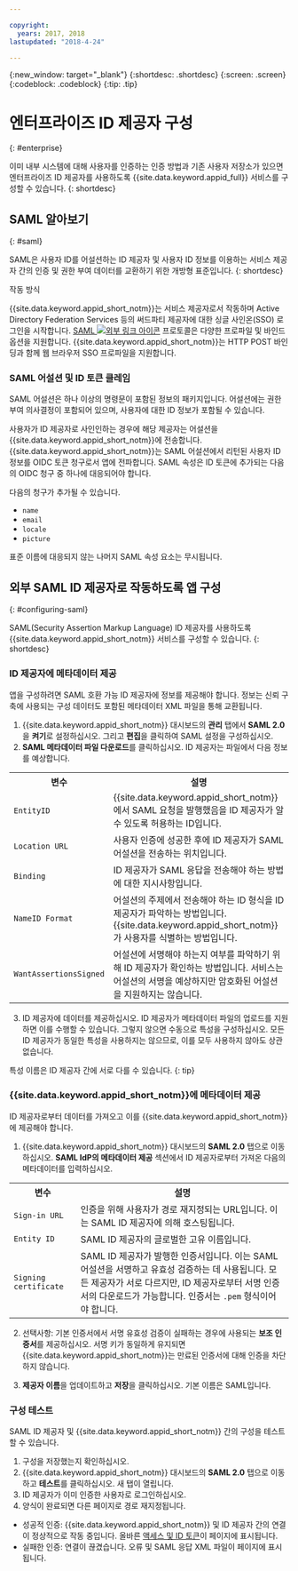 ```yaml
---

copyright:
  years: 2017, 2018
lastupdated: "2018-4-24"

---
```


{:new_window: target="_blank"}
{:shortdesc: .shortdesc}
{:screen: .screen}
{:codeblock: .codeblock}
{:tip: .tip}

# 엔터프라이즈 ID 제공자 구성
{: #enterprise}

이미 내부 시스템에 대해 사용자를 인증하는 인증 방법과 기존 사용자 저장소가 있으면 엔터프라이즈 ID 제공자를 사용하도록 {{site.data.keyword.appid_full}} 서비스를 구성할 수 있습니다.
{: shortdesc}

## SAML 알아보기
{: #saml}

SAML은 사용자 ID를 어설션하는 ID 제공자 및 사용자 ID 정보를 이용하는 서비스 제공자 간의 인증 및 권한 부여 데이터를 교환하기 위한 개방형 표준입니다.
{: shortdesc}

작동 방식

{{site.data.keyword.appid_short_notm}}는 서비스 제공자로서 작동하며 Active Directory Federation Services 등의 써드파티 제공자에 대한 싱글 사인온(SSO) 로그인을 시작합니다. <a href="http://saml.xml.org/saml-specifications" target="_blank">SAML <img src="../../icons/launch-glyph.svg" alt="외부 링크 아이콘"></a> 프로토콜은 다양한 프로파일 및 바인드 옵션을 지원합니다. {{site.data.keyword.appid_short_notm}}는 HTTP POST 바인딩과 함께 웹 브라우저 SSO 프로파일을 지원합니다. 

### SAML 어설션 및 ID 토큰 클레임

SAML 어설션은 하나 이상의 명령문이 포함된 정보의 패키지입니다. 어설션에는 권한 부여 의사결정이 포함되어 있으며, 사용자에 대한 ID 정보가 포함될 수 있습니다. 

사용자가 ID 제공자로 사인인하는 경우에 해당 제공자는 어설션을 {{site.data.keyword.appid_short_notm}}에 전송합니다. {{site.data.keyword.appid_short_notm}}는 SAML 어설션에서 리턴된 사용자 ID 정보를 OIDC 토큰 청구로서 앱에 전파합니다. SAML 속성은 ID 토큰에 추가되는 다음의 OIDC 청구 중 하나에 대응되어야 합니다. 

다음의 청구가 추가될 수 있습니다. 
* `name`
* `email`
* `locale`
* `picture`

표준 이름에 대응되지 않는 나머지 SAML 속성 요소는 무시됩니다. 

## 외부 SAML ID 제공자로 작동하도록 앱 구성
{: #configuring-saml}

SAML(Security Assertion Markup Language) ID 제공자를 사용하도록 {{site.data.keyword.appid_short_notm}} 서비스를 구성할 수 있습니다.
{: shortdesc}

### ID 제공자에 메타데이터 제공

앱을 구성하려면 SAML 호환 가능 ID 제공자에 정보를 제공해야 합니다. 정보는 신뢰 구축에 사용되는 구성 데이터도 포함된 메타데이터 XML 파일을 통해 교환됩니다. 

1. {{site.data.keyword.appid_short_notm}} 대시보드의 **관리** 탭에서 **SAML 2.0**을 **켜기**로 설정하십시오. 그리고 **편집**을 클릭하여 SAML 설정을 구성하십시오. 
2. **SAML 메타데이터 파일 다운로드**를 클릭하십시오. ID 제공자는 파일에서 다음 정보를 예상합니다. 
  <table>
    <tr>
      <th> 변수</th>
      <th> 설명 </th>
    </tr>
    <tr>
      <td><code>EntityID</code></td>
      <td>{{site.data.keyword.appid_short_notm}}에서 SAML 요청을 발행했음을 ID 제공자가 알 수 있도록 허용하는 ID입니다. </td>
    </tr>
    <tr>
      <td><code>Location URL</code></td>
      <td>사용자 인증에 성공한 후에 ID 제공자가 SAML 어설션을 전송하는 위치입니다. </td>
    </tr>
    <tr>
      <td><code>Binding</code></td>
      <td>ID 제공자가 SAML 응답을 전송해야 하는 방법에 대한 지시사항입니다. </td>
    </tr>
    <tr>
      <td><code>NameID Format</code></td>
      <td>어설션의 주제에서 전송해야 하는 ID 형식을 ID 제공자가 파악하는 방법입니다. {{site.data.keyword.appid_short_notm}}가 사용자를 식별하는 방법입니다. </td>
    </tr>
    <tr>
      <td><code>WantAssertionsSigned</code></td>
      <td>어설션에 서명해야 하는지 여부를 파악하기 위해 ID 제공자가 확인하는 방법입니다. 서비스는 어설션의 서명을 예상하지만 암호화된 어설션을 지원하지는 않습니다. </td>
    </tr>
  </table>

3. ID 제공자에 데이터를 제공하십시오. ID 제공자가 메타데이터 파일의 업로드를 지원하면 이를 수행할 수 있습니다. 그렇지 않으면 수동으로 특성을 구성하십시오. 모든 ID 제공자가 동일한 특성을 사용하지는 않으므로, 이를 모두 사용하지 않아도 상관 없습니다. 

특성 이름은 ID 제공자 간에 서로 다를 수 있습니다.
{: tip}

### {{site.data.keyword.appid_short_notm}}에 메타데이터 제공

ID 제공자로부터 데이터를 가져오고 이를 {{site.data.keyword.appid_short_notm}}에 제공해야 합니다. 

1. {{site.data.keyword.appid_short_notm}} 대시보드의 **SAML 2.0** 탭으로 이동하십시오. **SAML IdP의 메타데이터 제공** 섹션에서 ID 제공자로부터 가져온 다음의 메타데이터를 입력하십시오. 
  <table>
    <tr>
      <th> 변수</th>
      <th> 설명 </th>
    </tr>
    <tr>
      <td><code>Sign-in URL</code></td>
      <td>인증을 위해 사용자가 경로 재지정되는 URL입니다. 이는 SAML ID 제공자에 의해 호스팅됩니다. </td>
    </tr>
    <tr>
      <td><code>Entity ID</code></td>
      <td>SAML ID 제공자의 글로벌한 고유 이름입니다. </td>
    </tr>
    <tr>
      <td><code>Signing certificate</code></td>
      <td>SAML ID 제공자가 발행한 인증서입니다. 이는 SAML 어설션을 서명하고 유효성 검증하는 데 사용됩니다. 모든 제공자가 서로 다르지만, ID 제공자로부터 서명 인증서의 다운로드가 가능합니다. 인증서는 <code>.pem</code> 형식이어야 합니다. </td>
    </tr>
  </table>

2. 선택사항: 기본 인증서에서 서명 유효성 검증이 실패하는 경우에 사용되는 **보조 인증서**를 제공하십시오. 서명 키가 동일하게 유지되면 {{site.data.keyword.appid_short_notm}}는 만료된 인증서에 대해 인증을 차단하지 않습니다. 

3. **제공자 이름**을 업데이트하고 **저장**을 클릭하십시오. 기본 이름은 SAML입니다. 


### 구성 테스트

SAML ID 제공자 및 {{site.data.keyword.appid_short_notm}} 간의 구성을 테스트할 수 있습니다. 

1. 구성을 저장했는지 확인하십시오. 
2. {{site.data.keyword.appid_short_notm}} 대시보드의 **SAML 2.0** 탭으로 이동하고 **테스트**를 클릭하십시오. 새 탭이 열립니다. 
3. ID 제공자가 이미 인증한 사용자로 로그인하십시오. 
4. 양식이 완료되면 다른 페이지로 경로 재지정됩니다. 
  * 성공적 인증: {{site.data.keyword.appid_short_notm}} 및 ID 제공자 간의 연결이 정상적으로 작동 중입니다. 올바른 [액세스 및 ID 토큰](/docs/services/appid/authorization.html#key-concepts)이 페이지에 표시됩니다. 
  * 실패한 인증: 연결이 끊겼습니다. 오류 및 SAML 응답 XML 파일이 페이지에 표시됩니다. 
